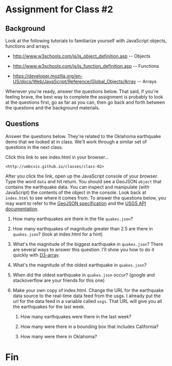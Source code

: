
# Assignment for Class #2

## Background 

Look at the following tutorials to familiarize yourself with JavaScript objects, functions and arrays. 

* <http://www.w3schools.com/js/js_object_definition.asp> -- Objects

* <http://www.w3schools.com/js/js_function_definition.asp> -- Functions

* <https://developer.mozilla.org/en-US/docs/Web/JavaScript/Reference/Global_Objects/Array> -- Arrays

Whenever you're ready, answer the questions below. That said, if you're feeling brave, the best way to complete the assignment is probably to look at the questions first, go as far as you can, then go back and forth between the questions and the background materials.

## Questions

Answer the questions below. They're related to the Oklahoma earthquake demo that we looked at in class. We'll work through a similar set of questions in the next class.

Click this link to see index.html in your browser...

    <http://umbcvis.github.io/classes/class-02>

After you click the link, open up the JavaScript console of your browser.  Type the word ````data```` and hit return. You should see a GeoJSON ````object```` that contains the earthquake data. You can inspect and manipulate (with JavaScript) the contents of the object in the console.  Look back at ````index.html```` to see where it comes from. To answer the questions below, you may want to refer to the [GeoJSON specification](http://geojson.org) and the [USGS API documentation](https://earthquake.usgs.gov/earthquakes/feed/v1.0/geojson.php).

1. How many earthquakes are there in the file ````quakes.json````?

2. How many earthquakes of magnitude greater than 2.5 are there in ````quakes.json````?  (look at index.html for a hint)

3. What's the magnitude of the biggest earthquake in ````quakes.json````?  There are several ways to answer this question. I'll show you how to do it quickly with [D3-array](https://github.com/d3/d3-array).

4. What's the magnitude of the oldest earthquake in ````quakes.json````?

5. When did the oldest earthquake in ````quakes.json```` occur?  (google and stackoverflow are your friends for this one)

6. Make your own copy of index.html. Change the URL for the earthquake data source to the real-time data feed from the usgs.  I already put the url for the data feed in a variable called ````usgs````.  That URL will give you all the earthquakes for the last week.

    1. How many earthquakes were there in the last week?
    
    2. How many were there in a bounding box that includes California?
    
    3. How many were there in Oklahoma?
    
# Fin
    
    





